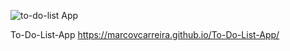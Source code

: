 
![to-do-list App](https://github.com/user-attachments/assets/4ea41075-295c-44a9-a38f-89e64beb7ff5)




To-Do-List-App  https://marcovcarreira.github.io/To-Do-List-App/

